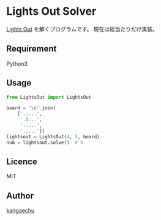 Lights Out Solver
====

[Lights Out](https://ja.wikipedia.org/wiki/%E3%83%A9%E3%82%A4%E3%83%84%E3%82%A2%E3%82%A6%E3%83%88) を解くプログラムです。
現在は総当たりだけ実装。

## Requirement

Python3

## Usage

```python
from LightsOut import LightsOut

board = '\n'.join(
    ['.....',
     '.O...',
     '.....',
     '.....'])
lightsout = LightsOut(4, 5, board)
num = lightsout.solve()  # 9
```

## Licence

MIT

## Author

[kangaechu](https://github.com/kangaechu)
